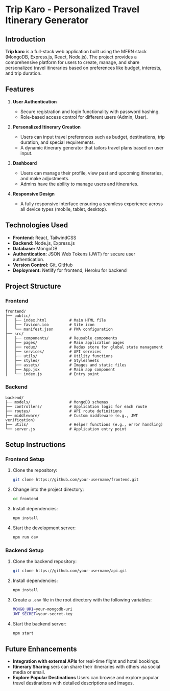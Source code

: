 
# **Trip Karo - Personalized Travel Itinerary Generator**

## **Introduction**
**Trip karo** is a full-stack web application built using the MERN stack (MongoDB, Express.js, React, Node.js). The project provides a comprehensive platform for users to create, manage, and share personalized travel itineraries based on preferences like budget, interests, and trip duration.

## **Features**

1. **User Authentication**
   - Secure registration and login functionality with password hashing.
   - Role-based access control for different users (Admin, User).

2. **Personalized Itinerary Creation**
   - Users can input travel preferences such as budget, destinations, trip duration, and special requirements.
   - A dynamic itinerary generator that tailors travel plans based on user input.

3. **Dashboard**
   - Users can manage their profile, view past and upcoming itineraries, and make adjustments.
   - Admins have the ability to manage users and itineraries.

4. **Responsive Design**
   - A fully responsive interface ensuring a seamless experience across all device types (mobile, tablet, desktop).


## **Technologies Used**

- **Frontend:** React, TailwindCSS
- **Backend:** Node.js, Express.js
- **Database:** MongoDB
- **Authentication:** JSON Web Tokens (JWT) for secure user authentication.
- **Version Control:** Git, GitHub
- **Deployment:** Netlify for frontend, Heroku for backend

## **Project Structure**

### **Frontend**
```
frontend/
├── public/
│   ├── index.html          # Main HTML file
│   ├── favicon.ico         # Site icon
│   └── manifest.json       # PWA configuration
├── src/
│   ├── components/         # Reusable components
│   ├── pages/              # Main application pages
│   ├── redux/              # Redux store for global state management
│   ├── services/           # API services
│   ├── utils/              # Utility functions
│   ├── styles/             # Stylesheets
│   ├── assets/             # Images and static files
│   ├── App.jsx             # Main app component
│   └── index.js            # Entry point
```

### **Backend**
```
backend/
├── models/                 # MongoDB schemas
├── controllers/            # Application logic for each route
├── routes/                 # API route definitions
├── middleware/             # Custom middleware (e.g., JWT verification)
├── utils/                  # Helper functions (e.g., error handling)
└── server.js               # Application entry point
```

## **Setup Instructions**

### **Frontend Setup**

1. Clone the repository:
   ```bash
   git clone https://github.com/your-username/frontend.git
   ```
2. Change into the project directory:
   ```bash
   cd frontend
   ```
3. Install dependencies:
   ```bash
   npm install
   ```
4. Start the development server:
   ```bash
   npm run dev
   ```

### **Backend Setup**

1. Clone the backend repository:
   ```bash
   git clone https://github.com/your-username/api.git
   ```
3. Install dependencies:
   ```bash
   npm install
   ```
4. Create a `.env` file in the root directory with the following variables:
   ```bash
   MONGO_URI=your-mongodb-uri
   JWT_SECRET=your-secret-key
   ```
5. Start the backend server:
   ```bash
   npm start
   ```

## **Future Enhancements**

- **Integration with external APIs** for real-time flight and hotel bookings.
- **Itinerary Sharing** sers can share their itineraries with others via social media or email.
- **Explore Popular Destinations** Users can browse and explore popular travel destinations with detailed descriptions and images.

